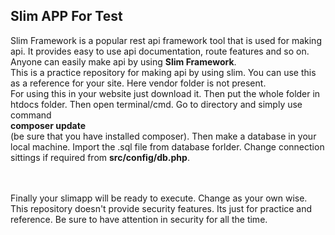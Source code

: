 ## Slim APP For Test

Slim Framework is a popular rest api framework tool that is used for making api. It provides easy to use api documentation, route features and so on. Anyone can easily make api by using <strong>Slim Framework</strong>. 
<br>
This is a practice repository for making api by using slim. You can use this as a reference for your site. Here vendor folder is not present. 
<br>
For using this in your website just download it. Then put the whole folder in htdocs folder. Then open terminal/cmd. Go to directory and simply use command <br>
<strong>composer update</strong><br> (be sure that you have installed composer). Then make a database in your local machine. Import the .sql file from database forlder. Change connection sittings if required from <strong>src/config/db.php</strong>.

<br><br>
Finally your slimapp will be ready to execute. Change as your own wise. This repository doesn't provide security features. Its just for practice and reference. Be sure to have attention in security for all the time. 
